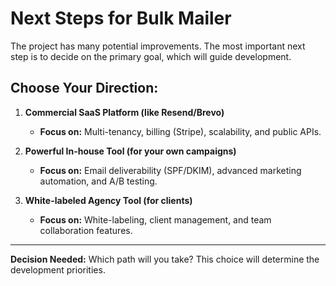 # Next Steps for Bulk Mailer

The project has many potential improvements. The most important next step is to decide on the primary goal, which will guide development.

## Choose Your Direction:

1.  **Commercial SaaS Platform (like Resend/Brevo)**
    *   **Focus on:** Multi-tenancy, billing (Stripe), scalability, and public APIs.

2.  **Powerful In-house Tool (for your own campaigns)**
    *   **Focus on:** Email deliverability (SPF/DKIM), advanced marketing automation, and A/B testing.

3.  **White-labeled Agency Tool (for clients)**
    *   **Focus on:** White-labeling, client management, and team collaboration features.

---

**Decision Needed:** Which path will you take? This choice will determine the development priorities.